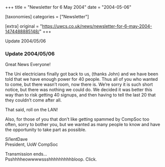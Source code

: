 +++
title = "Newsletter for 6 May 2004"
date = "2004-05-06"

[taxonomies]
categories = ["Newsletter"]

[extra]
original = "https://uwcs.co.uk/news/newsletter-for-6-may-2004-1474488885148/"
+++

Update 2004/05/06

### Update 2004/05/06

Great News Everyone\!

The Uni electricians finally got back to us, (thanks John) and we have been told that we have enough power for 40 people. Thus all of you who wanted to come, but there wasn’t room, now there is. We’re sorry it is such short notice, but there was nothing we could do. We decided it was better this way than to risk getting 40 signups, and then having to tell the last 20 that they couldn’t come after all.

That said, roll on the LAN\!

Also, for those of you that don’t like getting spammed by CompSoc too often, sorry to bother you, but we wanted as many people to know and have the opportunity to take part as possible.

Si1entDave  
President, UoW CompSoc

Transmission ends…  
Psshhhheowwwwssshhhhhhhhhbloop. Click.
